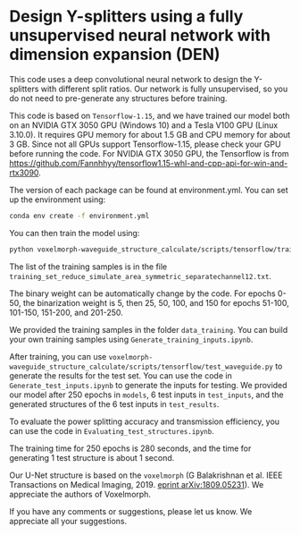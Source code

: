 # Design Y-splitters using a fully unsupervised neural network with dimension expansion (DEN)

This code uses a deep convolutional neural network to design the Y-splitters with different split ratios. Our network is fully unsupervised, so you do not need to pre-generate any structures before training.

This code is based on `Tensorflow-1.15`, and we have trained our model both on an NVIDIA GTX 3050 GPU (Windows 10) and a Tesla V100 GPU (Linux 3.10.0). It requires GPU memory for about 1.5 GB and CPU memory for about 3 GB. Since not all GPUs support Tensorflow-1.15, please check your GPU before running the code. For NVIDIA GTX 3050 GPU, the Tensorflow is from https://github.com/Fannhhyy/tensorflow1.15-whl-and-cpp-api-for-win-and-rtx3090.

The version of each package can be found at environment.yml. You can set up the environment using:
```sh
conda env create -f environment.yml
```

You can then train the model using:
```sh
python voxelmorph-waveguide_structure_calculate/scripts/tensorflow/train_waveguide.py
```
The list of the training samples is in the file `training_set_reduce_simulate_area_symmetric_separatechannel12.txt`.

The binary weight can be automatically change by the code. For epochs 0-50, the binarization weight is 5, then 25, 50, 100, and 150 for epochs 51-100, 101-150, 151-200, and 201-250.

We provided the training samples in the folder `data_training`. You can build your own training samples using `Generate_training_inputs.ipynb`.

After training, you can use `voxelmorph-waveguide_structure_calculate/scripts/tensorflow/test_waveguide.py` to generate the results for the test set. You can use the code in `Generate_test_inputs.ipynb` to generate the inputs for testing. We provided our model after 250 epochs in `models`, 6 test inputs in `test_inputs`, and the generated structures of the 6 test inputs in `test_results`.

To evaluate the power splitting accuracy and transmission efficiency, you can use the code in `Evaluating_test_structures.ipynb`.

The training time for 250 epochs is 280 seconds, and the time for generating 1 test structure is about 1 second.

Our U-Net structure is based on the `voxelmorph` (G Balakrishnan et al. IEEE Transactions on Medical Imaging, 2019. [eprint arXiv:1809.05231](https://arxiv.org/abs/1809.05231)). We appreciate the authors of Voxelmorph.

If you have any comments or suggestions, please let us know. We appreciate all your suggestions.
